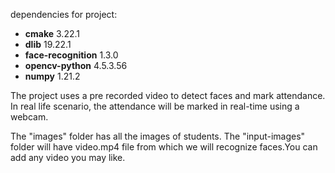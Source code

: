 dependencies for project:

- **cmake**  3.22.1
- **dlib**  19.22.1
- **face-recognition**  1.3.0  
- **opencv-python** 4.5.3.56
- **numpy**  1.21.2

The project uses a pre recorded video to detect faces and mark attendance.
In real life scenario, the attendance will be marked in real-time using a webcam.

The "images" folder has all the images of students.
The "input-images" folder will have video.mp4 file from which we will
recognize faces.You can add any video you may like.
